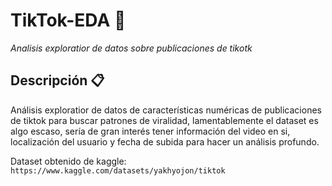 # TikTok-EDA 🚀

_Analisis exploratior de datos sobre publicaciones de tikotk_

## Descripción 📋
 
Análisis exploratior de datos de características numéricas de publicaciones de tiktok para buscar patrones de viralidad, lamentablemente el dataset es algo escaso, sería de gran interés tener información del video en si, localización del usuario y fecha de subida para hacer un análisis profundo.

Dataset obtenido de kaggle: `https://www.kaggle.com/datasets/yakhyojon/tiktok`

